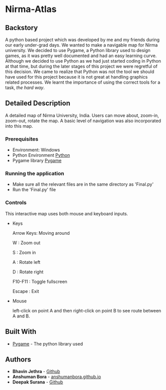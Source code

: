 # Nirma-Atlas

## Backstory

A python based project which was developed by me and my friends during our early under-grad days. We wanted to make a navigable map for Nirma university. We decided to use Pygame, a Python library used to design games, as it was pretty well documented and had an easy learning curve. Although we decided to use Python as we had just started coding in Python at that time, but during the later stages of this project we were regretful of this decision. We came to realize that Python was not the tool we should have used for this project because it is not great at handling graphics related processes. We learnt the importance of using the correct tools for a task, *the hard way*.

## Detailed Description

A detailed map of Nirma University, India. Users can move about, zoom-in, zoom-out, rotate the map. A basic level of navigation was also incorporated into this map. 

### Prerequisites

* Environment: Windows
* Python Environment [Python](https://docs.python.org/3/)
* Pygame library [Pygame](https://www.pygame.org/docs/)

### Running the application

* Make sure all the relevant files are in the same directory as 'Final.py'
* Run the 'Final.py' file 

### Controls

This interactive map uses both mouse and keyboard inputs.

* Keys

  Arrow Keys: Moving around
  
  W : Zoom out
  
  S : Zoom in
  
  A : Rotate left
  
  D : Rotate right
  
  F10-F11 : Toggle fullscreen
  
  Escape : Exit

* Mouse

  left-click on point A and then right-click on point B to see route between A and B.

## Built With

* [Pygame](https://www.pygame.org/docs/) - The python library used


## Authors

* **Bhavin Jethra** - [Github](https://github.com/bhavinjethra)
* **Anshuman Bora** - [anshumanbora.github.io](https://anshumanbora.github.io)
* **Deepak Surana** - [Github](https://github.com/deepak18)  



